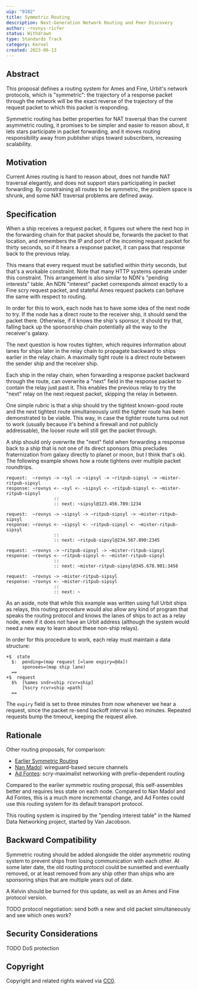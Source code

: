 ```yaml
---
uip: "0102"
title: Symmetric Routing
description: Next-Generation Network Routing and Peer Discovery
author: ~rovnys-ricfer
status: Withdrawn
type: Standards Track
category: Kernel
created: 2023-06-13
---
```


## Abstract

This proposal defines a routing system for Ames and Fine, Urbit's network protocols, which is "symmetric": the trajectory of a response packet through the network will be the exact reverse of the trajectory of the request packet to which this packet is responding.

Symmetric routing has better properties for NAT traversal than the current asymmetric routing, it promises to be simpler and easier to reason about, it lets stars participate in packet forwarding, and it moves routing responsibility away from publisher ships toward subscribers, increasing scalability.

## Motivation

Current Ames routing is hard to reason about, does not handle NAT traversal elegantly, and does not support stars participating in packet forwarding.  By constraining all routes to be symmetric, the problem space is shrunk, and some NAT traversal problems are defined away.

## Specification

When a ship receives a request packet, it figures out where the next hop in the forwarding chain for that packet should be, forwards the packet to that location, and remembers the IP and port of the incoming request packet for thirty seconds, so if it hears a response packet, it can pass that response back to the previous relay.

This means that every request must be satisfied within thirty seconds, but that's a workable constraint.  Note that many HTTP systems operate under this constraint.  This arrangement is also similar to NDN's "pending interests" table.  An NDN "interest" packet corresponds almost exactly to a Fine scry request packet, and stateful Ames request packets can behave the same with respect to routing.

In order for this to work, each node has to have some idea of the next node to try.  If the node has a direct route to the receiver ship, it should send the packet there.  Otherwise, if it knows the ship's sponsor, it should try that, falling back up the sponsorship chain potentially all the way to the receiver's galaxy.

The next question is how routes tighten, which requires information about lanes for ships later in the relay chain to propagate backward to ships earlier in the relay chain.  A maximally tight route is a direct route between the sender ship and the receiver ship.

Each ship in the relay chain, when forwarding a response packet backward through the route, can overwrite a "next" field in the response packet to contain the relay just past it.  This enables the previous relay to try the "next" relay on the next request packet, skipping the relay in between.

One simple rubric is that a ship should try the tightest known-good route and the next tightest route simultaneously until the tighter route has been demonstrated to be viable.  This way, in case the tighter route turns out not to work (usually because it's behind a firewall and not publicly addressable), the looser route will still get the packet through.

A ship should only overwrite the "next" field when forwarding a response back to a ship that is not one of its direct sponsors (this precludes fraternization from galaxy directly to planet or moon, but I think that's ok).  The following example shows how a route tightens over multiple packet roundtrips.

```
request:  ~rovnys -> ~syl -> ~sipsyl -> ~ritpub-sipsyl -> ~mister-ritpub-sipsyl
response: ~rovnys <- ~syl <- ~sipsyl <- ~ritpub-sipsyl <- ~mister-ritpub-sipsyl
                  ::
                  :: next: ~sipsyl@123.456.789:1234

request:  ~rovnys -> ~sipsyl -> ~ritpub-sipsyl -> ~mister-ritpub-sipsyl
response: ~rovnys <- ~sipsyl <- ~ritpub-sipsyl <- ~mister-ritpub-sipsyl
                  ::
                  :: next: ~ritpub-sipsyl@234.567.890:2345

request:  ~rovnys -> ~ritpub-sipsyl -> ~mister-ritpub-sipsyl
response: ~rovnys <- ~ritpub-sipsyl <- ~mister-ritpub-sipsyl
                  ::
                  :: next: ~mister-ritpub-sipsyl@345.678.901:3456

request:  ~rovnys -> ~mister-ritpub-sipsyl
response: ~rovnys <- ~mister-ritpub-sipsyl
                  ::
                  :: next: ~
```

As an aside, note that while this example was written using full Urbit ships as relays, this routing procedure would also allow any kind of program that speaks the routing protocol and knows the lanes of ships to act as a relay node, even if it does not have an Urbit address (although the system would need a new way to learn about these non-ship relays).

In order for this procedure to work, each relay must maintain a data structure:

```
+$  state
  $:  pending=(map request [=lane expiry=@da])
      sponsees=(map ship lane)
  ==
+$  request
  $%  [%ames sndr=ship rcvr=ship]
      [%scry rcvr=ship =path]
  ==
```

The `expiry` field is set to three minutes from now whenever we hear a request, since the packet re-send backoff interval is two minutes.  Repeated requests bump the timeout, keeping the request alive.

## Rationale

Other routing proposals, for comparison:
- [Earlier Symmetric Routing](https://gist.github.com/belisarius222/3b808fc3fe6d9aa622cc87c9bf6a9a86)
- [Nan Madol](https://gist.github.com/belisarius222/4ae249c07d9e169b38b4e9f57e0eced4): wireguard-based secure channels
- [Ad Fontes](https://gist.github.com/belisarius222/7f8452bfea9b199c0ed717ab1778f35b): scry-maximalist networking with prefix-dependent routing

Compared to the earlier symmetric routing proposal, this self-assembles better and requires less state on each node.  Compared to Nan Madol and Ad Fontes, this is a much more incremental change, and Ad Fontes could use this routing system for its default transport protocol.

This routing system is inspired by the "pending interest table" in the Named Data Networking project, started by Van Jacobson.

## Backward Compatibility

Symmetric routing should be added alongside the older asymmetric routing system to prevent ships from losing communication with each other.  At some later date, the old routing protocol could be sunsetted and eventually removed, or at least removed from any ship other than ships who are sponsoring ships that are multiple years out of date.

A Kelvin should be burned for this update, as well as an Ames and Fine protocol version.

TODO protocol negotiation: send both a new and old packet simultaneously and see which ones work?

## Security Considerations

TODO DoS protection

## Copyright

Copyright and related rights waived via [CC0](../LICENSE.md).
